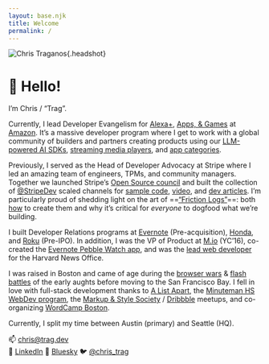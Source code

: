 ```yaml
---
layout: base.njk
title: Welcome
permalink: /
---
```


![Chris Traganos](/img/global/trag.png){.headshot}

# 👋 Hello!

I’m Chris / “Trag”.

Currently, I lead Developer Evangelism for [Alexa+](https://developer.amazon.com/en-US/alexa), [Apps, & Games](https://developer.amazon.com/apps-and-games) at [Amazon](https://developer.amazon.com/). It’s a massive developer program where I get to work with a global community of builders and partners creating products using our [LLM-powered AI SDKs](https://developer.amazon.com/en-US/blogs/alexa/alexa-skills-kit/2025/02/new-alexa-announce-blog), [streaming media players](https://www.amazon.com/Amazon-Fire-TV-Family/b?ie=UTF8&node=8521791011), and [app categories](https://www.amazon.com/mobile-apps/b?nodl=1&ie=UTF8&node=2350149011).
 
Previously, I served as the Head of Developer Advocacy at Stripe where I led an amazing team of engineers, TPMs, and community managers. Together we launched Stripe’s [Open Source council](https://github.com/customer-stories/stripe) and built the collection of [@StripeDev](https://twitter.com/StripeDev) scaled channels for [sample code](https://github.com/stripe-samples), [video](https://www.youtube.com/stripedevelopers), and [dev articles](https://stripe.dev/). I’m particularly proud of shedding light on the art of ==[“Friction Logs”](https://x.com/lennysan/status/1658293670960066562?lang=en)==: both [how](https://mikebifulco.com/posts/how-stripe-uses-friction-logs) to create them and why it’s critical for _everyone_ to dogfood what we’re building. 

I built Developer Relations programs at [Evernote](https://dev.evernote.com/) (Pre-acquisition), [Honda](https://xcelerator.hondainnovations.com/honda-silicon-valley-lab-launches-hsvl-vehicle-api-for-evernote-devcup/), and [Roku](https://developer.roku.com/) (Pre-IPO). In addition, I was the VP of Product at [M.io](https://m.io) (YC’16), co-created the [Evernote Pebble Watch app](https://appleinsider.com/articles/14/03/07/pebble_adds_ebay_evernote_time_warner_as_latest_smart_watch_app_partners.html), and was the [lead web developer](https://news.harvard.edu/gazette/story/2011/06/for-harvard-an-it-summit/) for the Harvard News Office.

I was raised in Boston and came of age during the [browser wars](https://en.m.wikipedia.org/wiki/Thoughts_on_Flash) & [flash battles](https://en.m.wikipedia.org/wiki/Thoughts_on_Flash) of the early aughts before moving to the San Francisco Bay. I fell in love with full-stack development thanks to [A List Apart](https://alistapart.com/about/), the [Minuteman HS WebDev program](https://www.minuteman.org/career-technical-education/majors/programming-and-web-development), the [Markup & Style Society](https://www.flickr.com/groups/markupandstyle/pool/) / [Dribbble](https://en.m.wikipedia.org/wiki/Dribbble) meetups, and co-organizing [WordCamp Boston](https://boston.wordcamp.org/2011/call-for-volunteers/). 

Currently, I split my time between Austin (primary) and Seattle (HQ).

📫 [chris@trag.dev](mailto:chris@trag.dev)  
💼 [LinkedIn](https://www.linkedin.com/in/ctraganos)
🦋 [Bluesky](https://bsky.app/profile/trag.dev)
🐦 [@chris_trag](https://twitter.com/chris_trag)